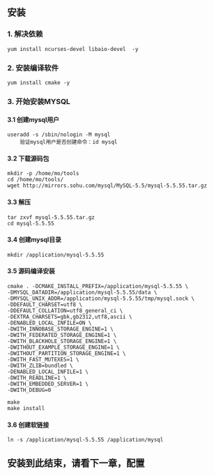 ##  安装
### 1. 解决依赖
	yum install ncurses-devel libaio-devel  -y
### 2. 安装编译软件
	yum install cmake -y
### 3. 开始安装MYSQL
#### 3.1 创建mysql用户
	useradd -s /sbin/nologin -M mysql
		验证mysql用户是否创建命令：id mysql
#### 3.2 下载源码包
	mkdir -p /home/mo/tools
    cd /home/mo/tools/
    wget http://mirrors.sohu.com/mysql/MySQL-5.5/mysql-5.5.55.tar.gz
#### 3.3 解压
	tar zxvf mysql-5.5.55.tar.gz
    cd mysql-5.5.55
#### 3.4 创建mysql目录
	mkdir /application/mysql-5.5.55
#### 3.5 源码编译安装
	cmake . -DCMAKE_INSTALL_PREFIX=/application/mysql-5.5.55 \
	-DMYSQL_DATADIR=/application/mysql-5.5.55/data \
	-DMYSQL_UNIX_ADDR=/application/mysql-5.5.55/tmp/mysql.sock \
	-DDEFAULT_CHARSET=utf8 \
	-DDEFAULT_COLLATION=utf8_general_ci \
	-DEXTRA_CHARSETS=gbk,gb2312,utf8,ascii \
	-DENABLED_LOCAL_INFILE=ON \
	-DWITH_INNOBASE_STORAGE_ENGINE=1 \
	-DWITH_FEDERATED_STORAGE_ENGINE=1 \
	-DWITH_BLACKHOLE_STORAGE_ENGINE=1 \
	-DWITHOUT_EXAMPLE_STORAGE_ENGINE=1 \
	-DWITHOUT_PARTITION_STORAGE_ENGINE=1 \
	-DWITH_FAST_MUTEXES=1 \
	-DWITH_ZLIB=bundled \
	-DENABLED_LOCAL_INFILE=1 \
	-DWITH_READLINE=1 \
	-DWITH_EMBEDDED_SERVER=1 \
	-DWITH_DEBUG=0
	
    make
    make install
#### 3.6 创建软链接
	ln -s /application/mysql-5.5.55 /application/mysql

## 安装到此结束，请看下一章，配置
